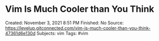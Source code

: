 # Vim Is Much Cooler than You Think

Created: November 3, 2021 8:51 PM
Finished: No
Source: https://levelup.gitconnected.com/vim-is-much-cooler-than-you-think-47361d6e130d
Subjects: vim
Tags: #vim